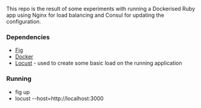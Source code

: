 This repo is the result of some experiments with running a Dockerised Ruby app using Nginx for load balancing and Consul for updating the configuration.

### Dependencies
* [Fig](http://fig.sh)
* [Docker](http://docker.io)
* [Locust](http://locust.io) - used to create some basic load on the running application

### Running
* fig up
* locust --host=http://localhost:3000

